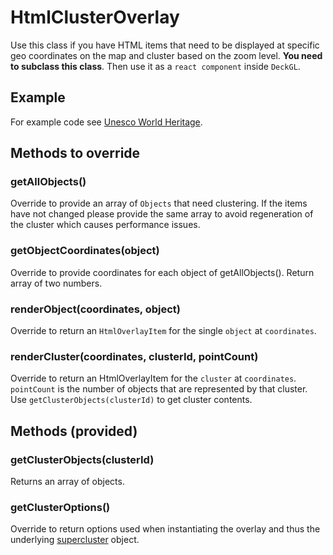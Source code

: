 # HtmlClusterOverlay

Use this class if you have HTML items that need to be displayed at specific geo coordinates on the map
and cluster based on the zoom level.
**You need to subclass this class**. Then use it as a `react component` inside `DeckGL`.


## Example 
For example code see [Unesco World Heritage](/docs/interactive-examples/world-heritage).


## Methods to override
### getAllObjects()
Override to provide an array of `Objects` that need clustering.
If the items have not changed please provide the same array to avoid
regeneration of the cluster which causes performance issues.

### getObjectCoordinates(object)
Override to provide coordinates for each object of getAllObjects().
Return array of two numbers.

### renderObject(coordinates, object)
Override to return an `HtmlOverlayItem` for the single `object` at `coordinates`.

### renderCluster(coordinates, clusterId, pointCount)
Override to return an HtmlOverlayItem for the `cluster` at `coordinates`.
`pointCount` is the number of objects that are represented by that cluster.
Use `getClusterObjects(clusterId)` to get cluster contents.



## Methods (provided)

### getClusterObjects(clusterId)
Returns an array of objects.

### getClusterOptions()
Override to return options used when instantiating the overlay and thus the 
underlying [supercluster](https://www.npmjs.com/package/supercluster#options) object.
